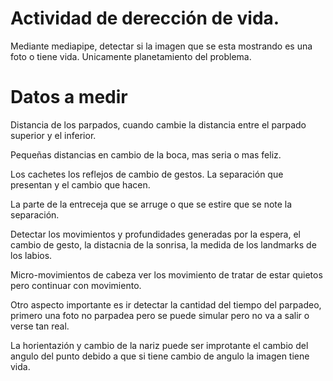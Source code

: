 # Actividad de derección de vida.

Mediante mediapipe, detectar si la imagen que se esta mostrando es una foto o tiene vida. Unicamente planetamiento del problema.

# Datos a medir

Distancia de los parpados, cuando cambie la distancia entre el parpado superior y el inferior.

Pequeñas distancias en cambio de la boca, mas seria o mas feliz.

Los cachetes los reflejos de cambio de gestos. La separación que presentan y el cambio que hacen.

La parte de la entreceja que se arruge o que se estire que se note la separación.

Detectar los movimientos y profundidades generadas por la espera, el cambio de gesto, la distacnia de la sonrisa, la medida de los landmarks de los labios.

Micro-movimientos de cabeza ver los movimiento de tratar de estar quietos pero continuar con movimiento.

Otro aspecto importante es ir detectar la cantidad del tiempo del parpadeo, primero una foto no parpadea pero se puede simular pero no va a salir o verse tan real.

La horientazión y cambio de la nariz puede ser improtante el cambio del angulo del punto debido a que si tiene cambio de angulo la imagen tiene vida.

